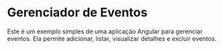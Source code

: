 # Gerenciador de Eventos

Este é um exemplo simples de uma aplicação Angular para gerenciar eventos. Ela permite adicionar, listar, visualizar detalhes e excluir eventos.